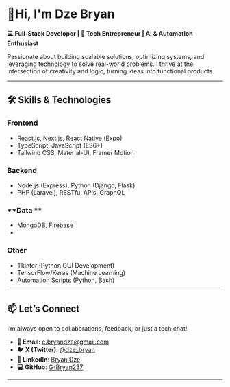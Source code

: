 
# **👋Hi, I'm Dze Bryan**  
**💻 Full-Stack Developer | 🚀 Tech Entrepreneur | AI & Automation Enthusiast**  

Passionate about building scalable solutions, optimizing systems, and leveraging technology to solve real-world problems. I thrive at the intersection of creativity and logic, turning ideas into functional products.  

---

## **🛠️ Skills & Technologies**  
### **Frontend**  
- React.js, Next.js, React Native (Expo)  
- TypeScript, JavaScript (ES6+)  
- Tailwind CSS, Material-UI, Framer Motion  

### **Backend**  
- Node.js (Express), Python (Django, Flask)  
- PHP (Laravel), RESTful APIs, GraphQL  

### **Data **  
- MongoDB, Firebase
- 
### **Other**  
- Tkinter (Python GUI Development)  
- TensorFlow/Keras (Machine Learning)  
- Automation Scripts (Python, Bash)  

---


## **📫 Let’s Connect**  
I’m always open to collaborations, feedback, or just a tech chat!  

- **📧 Email**: [e.bryandze@gmail.com](mailto:e.bryandze@gmail.com)  
- **🐦 X (Twitter)**: [@dze_bryan](https://x.com/dze_bryan)  
- **🔗 LinkedIn**: [Bryan Dze](www.linkedin.com/in/dzebryan237)  
- **💻 GitHub**: [G-Bryan237](https://github.com/G-Bryan237)  
  
---
